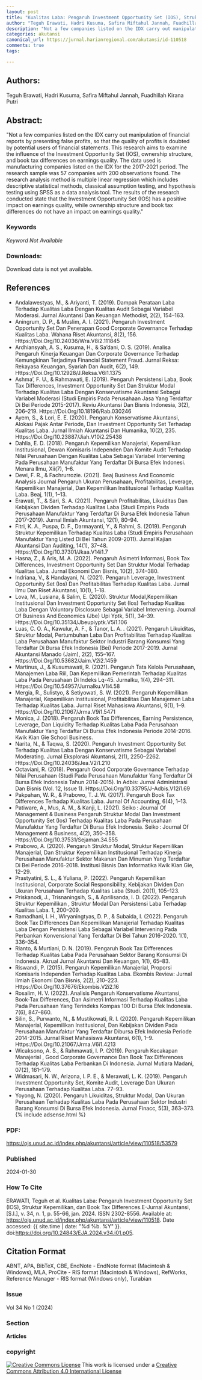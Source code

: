 ```yaml
---
layout: post
title: "Kualitas Laba: Pengaruh Investment Opportunity Set (IOS), Struktur Kepemilikan, dan Book Tax Differences"
author: "Teguh Erawati, Hadri Kusuma, Safira Miftahul Jannah, Fuadhillah Kirana Putri"
description: "Not a few companies listed on the IDX carry out manipulation of financial reports by presenting false profits so that the quality of profits is doubted by potential use"
categories: akutansi
canonical_url: https://jurnal.harianregional.com/akutansi/id-110518
comments: true
tags:

---
```


## Authors:
Teguh Erawati, Hadri Kusuma, Safira Miftahul Jannah, Fuadhillah Kirana Putri

## Abstract:
"Not a few companies listed on the IDX carry out manipulation of financial reports by presenting false profits, so that the quality of profits is doubted by potential users of financial statements. This research aims to examine the influence of the Investment Opportunity Set (IOS), ownership structure, and book tax differences on earnings quality. The data used is manufacturing companies listed on the IDX for the 2017-2021 period. The research sample was 57 companies with 200 observations found. The research analysis method is multiple linear regression which includes descriptive statistical methods, classical assumption testing, and hypothesis testing using SPSS as a data analysis tool. The results of the research conducted state that the Investment Opportunity Set (IOS) has a positive impact on earnings quality, while ownership structure and book tax differences do not have an impact on earnings quality."

### Keywords
*Keyword Not Available*

### Downloads:
Download data is not yet available.

## References
- Andalawestyas, M., & Ariyanti, T. (2019). Dampak Perataan Laba Terhadap Kualitas Laba Dengan Kualitas Audit Sebagai Variabel Moderasi. Jurnal Akuntansi Dan Keuangan Methodist, 2(2), 154–163.
- Aningrum, D. P., & Muslim, A. I. (2021). Pengaruh Investment Opportunity Set Dan Penerapan Good Corporate Governance Terhadap Kualitas Laba. Wahana Riset Akuntansi, 8(2), 156. Https://Doi.Org/10.24036/Wra.V8i2.111845
- Ardhiansyah, A. S., Kusuma, H., & Sa’dani, O. S. (2019). Analisa Pengaruh Kinerja Keuangan Dan Corporate Governance Terhadap Kemungkinan Terjadinya Financial Statement Fraud. Jurnal Reksa: Rekayasa Keuangan, Syariah Dan Audit, 6(2), 149. Https://Doi.Org/10.12928/J.Reksa.V6i1.1375
- Ashma’, F. U., & Rahmawati, E. (2019). Pengaruh Persistensi Laba, Book Tax Differences, Investment Opportunity Set Dan Struktur Modal Terhadap Kualitas Laba Dengan Konservatisme Akuntansi Sebagai Variabel Moderasi (Studi Empiris Pada Perusahaan Jasa Yang Terdaftar Di Bei Periode 2015-2017). Reviu Akuntansi Dan Bisnis Indonesia, 3(2), 206–219. Https://Doi.Org/10.18196/Rab.030246
- Ayem, S., & Lori, E. E. (2020). Pengaruh Konservatisme Akuntansi, Alokasi Pajak Antar Periode, Dan Investment Opportunity Set Terhadap Kualitas Laba. Jurnal Ilmiah Akuntansi Dan Humanika, 10(2), 235. Https://Doi.Org/10.23887/Jiah.V10i2.25438
- Dahlia, E. D. (2018). Pengaruh Kepemilikan Manajerial, Kepemilikan Institusional, Dewan Komisaris Independen Dan Komite Audit Terhadap Nilai Perusahaan Dengan Kualitas Laba Sebagai Variabel Intervening Pada Perusahaan Manufaktur Yang Terdaftar Di Bursa Efek Indonesi. Menara Ilmu, Xii(7), 1–6.
- Dewi, F. R., & Fachrurrozie. (2021). Beaj Business And Economic Analysis Journal Pengaruh Ukuran Perusahaan, Profitabilitas, Leverage, Kepemilikan Manajerial, Dan Kepemilikan Institusional Terhadap Kualitas Laba. Beaj, 1(1), 1–13.
- Erawati, T., & Sari, S. A. (2021). Pengaruh Profitabilitas, Likuiditas Dan Kebijakan Dividen Terhadap Kualitas Laba (Studi Empiris Pada Perusahaan Manufaktur Yang Terdaftar Di Bursa Efek Indonesia Tahun 2017-2019). Jurnal Ilmiah Akuntansi, 12(1), 80–94.
- Fitri, K. A., Puspa, D. F., Darmayanti, Y., & Rahmi, S. (2019). Pengaruh Struktur Kepemilikan Terhadap Kualitas Laba (Studi Empiris Perusahaan Manufaktur Yang Listed Di Bei Tahun 2009-2011). Jurnal Kajian Akuntansi Dan Auditing, 14(1), 37–48. Https://Doi.Org/10.37301/Jkaa.V14i1.7
- Hasna, Z., & Aris, M. A. (2022). Pengaruh Asimetri Informasi, Book Tax Differences, Investment Opportunity Set Dan Struktur Modal Terhadap Kualitas Laba. Jurnal Ekonomi Dan Bisnis, 10(2), 374–380.
- Indriana, V., & Handayani, N. (2021). Pengaruh Leverage, Investment Opportunity Set (Ios) Dan Profitabilitas Terhadap Kualitas Laba. Jurnal Ilmu Dan Riset Akuntansi, 10(1), 1–18.
- Lova, M., Lusiana, & Salim, E. (2020). Struktur Modal,Kepemilikan Institusional Dan Investment Opportunity Set (Ios) Terhadap Kualitas Laba Dengan Voluntory Disclosure Sebagai Variabel Intervening. Journal Of Business And Economics (Jbe) Upi Yptk, 5(1), 34–39. Https://Doi.Org/10.35134/Jbeupiyptk.V5i1.106
- Luas, C. O. A., Kawulur, A. F., & Tanor, L. A. . (2021). Pengaruh Likuiditas, Struktur Modal, Pertumbuhan Laba Dan Profitabilitas Terhadap Kualitas Laba Perusahaan Manufaktur Sektor Industri Barang Konsumsi Yang Terdaftar Di Bursa Efek Indonesia (Bei) Periode 2017-2019. Jurnal Akuntansi Manado (Jaim), 2(2), 155–167. Https://Doi.Org/10.53682/Jaim.V2i2.1459
- Martinus, J., & Kusumawati, R. (2021). Pengaruh Tata Kelola Perusahaan, Manajemen Laba Riil, Dan Kepemilikan Pemerintah Terhadap Kualitas Laba Pada Perusahaan Di Indeks Lq-45. Jurnalku, 1(4), 294–311. Https://Doi.Org/10.54957/Jurnalku.V1i4.58
- Mergia, R., Sulistyo, & Setiyowati, S. W. (2021). Pengaruh Kepemilikan Manajerial, Kepemilikan Institusional, Profitabilitas Dan Manajemen Laba Terhadap Kualitas Laba. Jurnal Riset Mahasiswa Akuntansi, 9(1), 1–9. Https://Doi.Org/10.21067/Jrma.V9i1.5471
- Monica, J. (2018). Pengaruh Book Tax Differences, Earning Persistence, Leverage, Dan Liquidity Terhadap Kualitas Laba Pada Perusahaan Manufaktur Yang Terdaftar Di Bursa Efek Indonesia Periode 2014-2016. Kwik Kian Gie School Business.
- Narita, N., & Taqwa, S. (2020). Pengaruh Investment Opportunity Set Terhadap Kualitas Laba Dengan Konservatisme Sebagai Variabel Moderating. Jurnal Eksplorasi Akuntansi, 2(1), 2250–2262. Https://Doi.Org/10.24036/Jea.V2i1.210
- Octaviani, R. (2018). Pengaruh Good Corporate Governance Terhadap Nilai Perusahaan (Studi Pada Perusahaan Manufaktur Yang Terdaftar Di Bursa Efek Indonesia Tahun 2014-2015). In Adbis: Jurnal Administrasi Dan Bisnis (Vol. 12, Issue 1). Https://Doi.Org/10.33795/J-Adbis.V12i1.69
- Pakpahan, W. R., & Prabowo, T. J. W. (2017). Pengaruh Book Tax Differences Terhadap Kualitas Laba. Jurnal Of Accounting, 6(4), 1–13.
- Patiware, A., Mus, A. M., & Kanji, L. (2021). Seiko : Journal Of Management & Business Pengaruh Struktur Modal Dan Investment Opportunity Set (Ios) Terhadap Kualitas Laba Pada Perusahaan Manufaktur Yang Terdaftar Di Bursa Efek Indonesia. Seiko : Journal Of Management & Business, 4(2), 350–358. Https://Doi.Org/10.37531/Sejaman.34.555
- Prabowo, A. (2020). Pengaruh Struktur Modal, Struktur Kepemilikan Manajerial, Dan Struktur Kepemilikan Institusional Terhadap Kinerja Perusahaan Manufaktur Sektor Makanan Dan Minuman Yang Terdaftar Di Bei Periode 2016-2018. Institusi Bisnis Dan Informatika Kwik Kian Gie, 12–29.
- Prastyatini, S. L., & Yuliana, P. (2022). Pengaruh Kepemilikan Institusional, Corporate Social Responsibility, Kebijakan Dividen Dan Ukuran Perusahaan Terhadap Kualitas Laba (Studi. 20(1), 105–123.
- Priskanodi, J., Trisnaningsih, S., & Aprilisanda, I. D. (2022). Pengaruh Struktur Kepemilikan , Struktur Modal Dan Persistensi Laba Terhadap Kualitas Laba. 1, 200–209.
- Ramadhani, I. H., Wiryaningtyas, D. P., & Subaida, I. (2022). Pengaruh Book Tax Differences Dan Kepemilikan Manajerial Terhadap Kualitas Laba Dengan Persistensi Laba Sebagai Variabel Intervening Pada Perbankan Konvensional Yang Terdaftar Di Bei Tahun 2016-2020. 1(1), 336–354.
- Rianto, & Murtiani, D. N. (2019). Pengaruh Book Tax Differences Terhadap Kualitas Laba Pada Perusahaan Sektor Barang Konsumsi Di Indonesia. Akrual Jurnal Akuntansi Dan Keuangan, 1(1), 65–83.
- Riswandi, P. (2015). Pengaruh Kepemilikan Manajerial, Proporsi Komisaris Independen Terhadap Kualitas Laba. Ekombis Review: Jurnal Ilmiah Ekonomi Dan Bisnis, 2(2), 210–223. Https://Doi.Org/10.37676/Ekombis.V2i2.16
- Rosalim, H. V. (2022). Analisis Pengaruh Konservatisme Akuntansi, Book-Tax Differences, Dan Asimetri Informasi Terhadap Kualitas Laba Pada Perusahaan Yang Terindeks Kompas 100 Di Bursa Efek Indonesia. 7(6), 847–860.
- Silin, S., Purwanto, N., & Mustikowati, R. I. (2020). Pengaruh Kepemilikan Manajerial, Kepemilikan Institusional, Dan Kebijakan Dividen Pada Perusahaan Manufaktur Yang Terdaftar Dibursa Efek Indonesia Periode 2014-2015. Jurnal Riset Mahasiswa Akuntansi, 6(1), 1–9. Https://Doi.Org/10.21067/Jrma.V6i1.4213
- Wicaksono, A. S., & Rahmawati, I. P. (2019). Pengaruh Kecakapan Manajerial , Good Corporate Governance Dan Book Tax Differences Terhadap Kualitas Laba Perbankan Di Indonesia. Jurnal Mutiara Madani, 07(2), 161–179.
- Widmasari, N. W., Arizona, I. P. E., & Merawati, L. K. (2019). Pengaruh Investment Opportunity Set, Komite Audit, Leverage Dan Ukuran Perusahaan Terhadap Kualitas Laba. 77–93.
- Yoyong, N. (2020). Pengaruh Likuiditas, Struktur Modal, Dan Ukuran Perusahaan Terhadap Kualitas Laba Pada Perusahaan Sektor Industri Barang Konsumsi Di Bursa Efek Indonesia. Jurnal Finacc, 5(3), 363–373.
{% include adsense.html %}
### PDF:
https://ojs.unud.ac.id/index.php/akuntansi/article/view/110518/53579

### Published
2024-01-30

### How To Cite
ERAWATI, Teguh et al.  Kualitas Laba: Pengaruh Investment Opportunity Set (IOS), Struktur Kepemilikan, dan Book Tax Differences.E-Jurnal Akuntansi, [S.l.], v. 34, n. 1, p. 55-66, jan. 2024. ISSN 2302-8556. Available at: <https://ojs.unud.ac.id/index.php/akuntansi/article/view/110518>. Date accessed: {{ site.time | date: "%d %b. %Y" }}. doi:https://doi.org/10.24843/EJA.2024.v34.i01.p05.

## Citation Format
ABNT, APA, BibTeX, CBE, EndNote - EndNote format (Macintosh & Windows), MLA, ProCite - RIS format (Macintosh & Windows), RefWorks, Reference Manager - RIS format (Windows only), Turabian

### Issue
Vol 34 No 1 (2024)

### Section 
**Articles**

### copyright 
<a href="http://creativecommons.org/licenses/by/4.0/" rel="license"><img src="https://i.creativecommons.org/l/by/4.0/88x31.png" alt="Creative Commons License" /></a>
This work is licensed under a <a href="http://creativecommons.org/licenses/by/4.0/" rel="nofollow">Creative Commons Attribution 4.0 International License</a>
